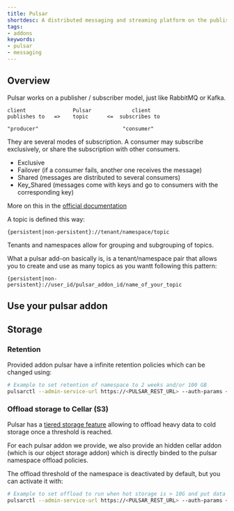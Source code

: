 ```yaml
---
title: Pulsar
shortdesc: A distributed messaging and streaming platform on the publish/subsribe model
tags:
- addons
keywords:
- pulsar
- messaging
---
```


## Overview

Pulsar works on a publisher / subscriber model, just like RabbitMQ or Kafka.

```
client               Pulsar             client
publishes to   =>    topic      <=  subscribes to

"producer"                           "consumer"
```

They are several modes of subscription. A consumer may subscribe exclusively, or share the subscription with other consumers.

- Exclusive
- Failover (if a consumer fails, another one receives the message)
- Shared (messages are distributed to several consumers)
- Key_Shared (messages come with keys and go to consumers with the corresponding key)

More on this in the [official documentation](https://pulsar.apache.org/docs/en/concepts-messaging/#subscriptions)

A topic is defined this way:

`{persistent|non-persistent}://tenant/namespace/topic`

Tenants and namespaces allow for grouping and subgrouping of topics.

What a pulsar add-on basically is, is a tenant/namespace pair that allows you to create and use as many topics as you wantt following this pattern:

`{persistent|non-persistent}://user_id/pulsar_addon_id/name_of_your_topic`

## Use your pulsar addon

## Storage

### Retention

Provided addon pulsar have a infinite retention policies which can be changed using:

```bash
# Example to set retention of namespace to 2 weeks and/or 100 GB
pulsarctl --admin-service-url https://<PULSAR_REST_URL> --auth-params <BISCUIT> --auth-plugin org.apache.pulsar.client.impl.auth.AuthenticationToken namespaces set-retention <tenant>/<namespace> --time 2w --size 100G
```

### Offload storage to Cellar (S3)

Pulsar has a [tiered storage feature](https://pulsar.apache.org/docs/en/tiered-storage-overview/) allowing to offload heavy data to cold storage once a threshold is reached.

For each pulsar addon we provide, we also provide an hidden cellar addon (which is our object storage addon) which is directly binded to the pulsar namespace offload policies. 

The offload threshold of the namespace is deactivated by default, but you can activate it with:

```bash
# Example to set offload to run when hot storage is > 10G and put data to Cellar Addon
pulsarctl --admin-service-url https://<PULSAR_REST_URL> --auth-params <BISCUIT> --auth-plugin org.apache.pulsar.client.impl.auth.AuthenticationToken namespaces set-offload-treshold <tenant>/<namespace> 10G
```

